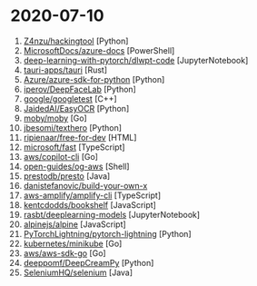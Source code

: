 # 2020-07-10

1. [Z4nzu/hackingtool](https://github.com/Z4nzu/hackingtool "ALL IN ONE Hacking Tool For Hackers") [Python]
2. [MicrosoftDocs/azure-docs](https://github.com/MicrosoftDocs/azure-docs "Open source documentation of Microsoft Azure") [PowerShell]
3. [deep-learning-with-pytorch/dlwpt-code](https://github.com/deep-learning-with-pytorch/dlwpt-code "Code for the book Deep Learning with PyTorch by Eli Stevens, Luca Antiga, and Thomas Viehmann.") [JupyterNotebook]
4. [tauri-apps/tauri](https://github.com/tauri-apps/tauri "Framework agnostic toolchain for building highly secure native apps that have tiny binaries and are very fast.") [Rust]
5. [Azure/azure-sdk-for-python](https://github.com/Azure/azure-sdk-for-python "This repository is for active development of the Azure SDK for Python. For consumers of the SDK we recommend visiting our public developer docs at https://docs.microsoft.com/en-us/python/azure/ or our versioned developer docs at https://azure.github.io/azure-sdk-for-python.") [Python]
6. [iperov/DeepFaceLab](https://github.com/iperov/DeepFaceLab "DeepFaceLab is the leading software for creating deepfakes.") [Python]
7. [google/googletest](https://github.com/google/googletest "Googletest - Google Testing and Mocking Framework") [C++]
8. [JaidedAI/EasyOCR](https://github.com/JaidedAI/EasyOCR "Ready-to-use OCR with 40+ languages supported including Chinese, Japanese, Korean and Thai") [Python]
9. [moby/moby](https://github.com/moby/moby "Moby Project - a collaborative project for the container ecosystem to assemble container-based systems") [Go]
10. [jbesomi/texthero](https://github.com/jbesomi/texthero "Text preprocessing, representation and visualization from zero to hero.") [Python]
11. [ripienaar/free-for-dev](https://github.com/ripienaar/free-for-dev "A list of SaaS, PaaS and IaaS offerings that have free tiers of interest to devops and infradev") [HTML]
12. [microsoft/fast](https://github.com/microsoft/fast "The adaptive interface system  for modern web experiences.") [TypeScript]
13. [aws/copilot-cli](https://github.com/aws/copilot-cli "The AWS Copilot CLI is a tool for developers to build, release and operate production ready containerized applications on Amazon ECS and AWS Fargate.") [Go]
14. [open-guides/og-aws](https://github.com/open-guides/og-aws "📙 Amazon Web Services — a practical guide") [Shell]
15. [prestodb/presto](https://github.com/prestodb/presto "The official home of the Presto distributed SQL query engine for big data") [Java]
16. [danistefanovic/build-your-own-x](https://github.com/danistefanovic/build-your-own-x "🤓 Build your own (insert technology here)") 
17. [aws-amplify/amplify-cli](https://github.com/aws-amplify/amplify-cli "A CLI toolchain for simplifying serverless web and mobile development.") [TypeScript]
18. [kentcdodds/bookshelf](https://github.com/kentcdodds/bookshelf "Build a ReactJS App workshop") [JavaScript]
19. [rasbt/deeplearning-models](https://github.com/rasbt/deeplearning-models "A collection of various deep learning architectures, models, and tips") [JupyterNotebook]
20. [alpinejs/alpine](https://github.com/alpinejs/alpine "A rugged, minimal framework for composing JavaScript behavior in your markup.") [JavaScript]
21. [PyTorchLightning/pytorch-lightning](https://github.com/PyTorchLightning/pytorch-lightning "The lightweight PyTorch wrapper for ML researchers. Scale your models. Write less boilerplate") [Python]
22. [kubernetes/minikube](https://github.com/kubernetes/minikube "Run Kubernetes locally") [Go]
23. [aws/aws-sdk-go](https://github.com/aws/aws-sdk-go "AWS SDK for the Go programming language.") [Go]
24. [deeppomf/DeepCreamPy](https://github.com/deeppomf/DeepCreamPy "Decensoring Hentai with Deep Neural Networks") [Python]
25. [SeleniumHQ/selenium](https://github.com/SeleniumHQ/selenium "A browser automation framework and ecosystem.") [Java]

